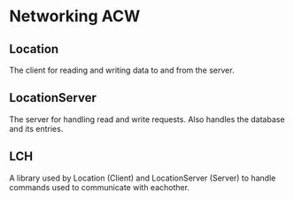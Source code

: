 # Networking ACW

## Location

The client for reading and writing data to and from the server.

## LocationServer

The server for handling read and write requests. Also handles the database
and its entries.

## LCH

A library used by Location (Client) and LocationServer (Server) to handle
commands used to communicate with eachother.

